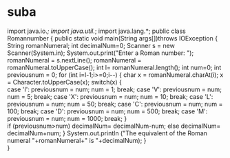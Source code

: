 # suba
import java.io.*;
import java.util.*;
import java.lang.*;
public class Romannumber
{
  public static void main(String args[])throws IOException
  {
    String romanNumeral;
    int decimalNum=0; 
    Scanner s = new Scanner(System.in);
    System.out.print("Enter a Roman number: ");
    romanNumeral = s.nextLine();
    romanNumeral = romanNumeral.toUpperCase();
    int l=  romanNumeral.length();
    int num=0;
    int previousnum = 0;
    for (int i=l-1;i>=0;i--)
    { 
      char x =  romanNumeral.charAt(i);
      x = Character.toUpperCase(x);
      switch(x)
      {  
        case 'I':
        previousnum = num;
        num = 1;
        break; 
        case 'V':
        previousnum = num;
        num = 5;
        break;
        case 'X':
        previousnum = num;
        num = 10;
        break;
        case 'L':
        previousnum = num;
        num = 50;
        break;
        case 'C':
        previousnum = num;
        num = 100;
        break;
        case 'D':
        previousnum = num;
        num = 500;
        break;
        case 'M':
        previousnum = num;
        num = 1000;
        break;
      }           
        if (previousnum>num)
        decimalNum= decimalNum-num;
      else
      decimalNum= decimalNum+num;
    }
    System.out.println ("The equivalent of the Roman numeral "+romanNumeral+" is "+decimalNum);
  }        
}
